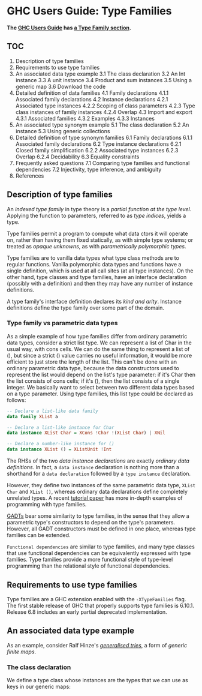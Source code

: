 # GHC Users Guide: Type Families

**The [GHC Users Guide](https://downloads.haskell.org/~ghc/latest/docs/html/users_guide/) has [a Type Family section](https://downloads.haskell.org/~ghc/latest/docs/html/users_guide/exts/type_families.html#).**



## TOC

1. Description of type families
2. Requirements to use type families
3. An associated data type example
  3.1 The class declaration
  3.2 An Int instance
  3.3 A unit instance
  3.4 Product and sum instances
  3.5 Using a generic map
  3.6 Download the code
4. Detailed definition of data families
  4.1 Family declarations
    4.1.1 Associated family declarations
  4.2 Instance declarations
    4.2.1 Associated type instances
    4.2.2 Scoping of class parameters
    4.2.3 Type class instances of family instances
    4.2.4 Overlap
  4.3 Import and export
    4.3.1 Associated families
    4.3.2 Examples
    4.3.3 Instances
5. An associated type synonym example
  5.1 The class declaration
  5.2 An instance
  5.3 Using generic collections
6. Detailed definition of type synonym families
  6.1 Family declarations
    6.1.1 Associated family declarations
  6.2 Type instance declarations
    6.2.1 Closed family simplification
    6.2.2 Associated type instances
    6.2.3 Overlap
    6.2.4 Decidability
  6.3 Equality constraints
7. Frequently asked questions
  7.1 Comparing type families and functional dependencies
  7.2 Injectivity, type inference, and ambiguity
8. References


## Description of type families

An *indexed type family* in type theory is a *partial function at the type level*. Applying the function to parameters, referred to as *type indices*, yields a type.

Type families permit a program to compute what data ctors it will operate on, rather than having them fixed statically, as with simple type systems; or treated as *opaque unknowns*, as with *parametrically polymorphic types*.

Type families are to vanilla data types what type class methods are to regular functions. Vanilla polymorphic data types and functions have a single definition, which is used at all call sites (at all type instances). On the other hand, type classes and type families, have an interface declaration (possibly with a definition) and then they may have any number of instance definitions.

A type family's interface definition declares its *kind and arity*. 
Instance definitions define the type family over some part of the domain.

### Type family vs parametric data types

As a simple example of how type families differ from ordinary parametric data types, consider a strict list type. We can represent a list of Char in the usual way, with cons cells. We can do the same thing to represent a list of (), but since a strict () value carries no useful information, it would be more efficient to just store the length of the list. This can't be done with an ordinary parametric data type, because the data constructors used to represent the list would depend on the list's type parameter: if it's Char then the list consists of cons cells; if it's (), then the list consists of a single integer. We basically want to select between two different data types based on a type parameter. Using type families, this list type could be declared as follows:

```hs
-- Declare a list-like data family
data family XList a

-- Declare a list-like instance for Char
data instance XList Char = XCons !Char !(XList Char) | XNil

-- Declare a number-like instance for ()
data instance XList () = XListUnit !Int
```

The RHSs of the two *data instance declarations* are exactly *ordinary data definitions*. In fact, a `data instance` declaration is nothing more than a shorthand for a `data declaration` followed by a `type instance` declaration.

However, they define two instances of the same parametric data type, `XList Char` and `XList ()`, whereas ordinary data declarations define completely unrelated types. A recent [tutorial paper](https://wiki.haskell.org/Simonpj/Talk:FunWithTypeFuns) has more in-depth examples of programming with type families.

[GADTs](https://wiki.haskell.org/GADT) bear some similarity to type families, in the sense that they allow a parametric type's constructors to depend on the type's parameters. However, all GADT constructors must be defined in one place, whereas type families can be extended.

`Functional dependencies` are similar to type families, and many type classes that use functional dependencies can be equivalently expressed with type families. Type families provide a more functional style of type-level programming than the relational style of functional dependencies.


## Requirements to use type families

Type families are a GHC extension enabled with the `-XTypeFamilies` flag. The first stable release of GHC that properly supports type families is 6.10.1. Release 6.8 includes an early partial deprecated implementation.

## An associated data type example

As an example, consider Ralf Hinze's [*generalised tries*](http://www.cs.ox.ac.uk/ralf.hinze/publications/GGTries.ps.gz), a form of *generic finite maps*.

### The class declaration

We define a type class whose instances are the types that we can use as keys in our generic maps:
